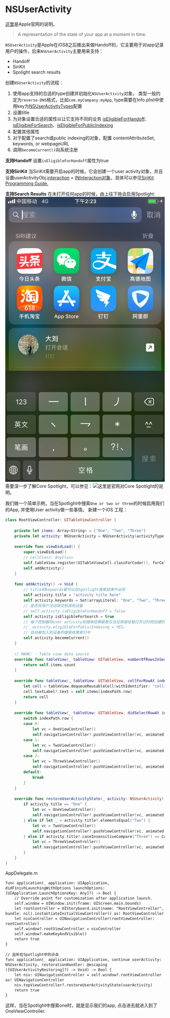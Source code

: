 # NSUserActivity

[这里](https://developer.apple.com/documentation/foundation/nsuseractivity)是Apple官网的说明。

> A representation of the state of your app at a moment in time.

`NSUserActivity`是Apple在iOS8之后推出来做Handoff的，它主要用于对app记录用户的操作，后来`NSUserActivity`主要用来支持：
- Handoff
- SiriKit
- Spolight search results

创建`NSUserActivity`的流程：
1. 使用app支持的合适的type创建并初始化`NSUserActivity`对象， 类型一般约定为`reverse-DNS`格式，比如`com.myCompany.myApp`, type需要在Info.plist中使用key为[NSUserActivityTypes](https://developer.apple.com/library/archive/documentation/General/Reference/InfoPlistKeyReference/Articles/CocoaKeys.html#//apple_ref/doc/uid/TP40009251-SW28)配置
2. 设置title
3. 为对象设置合适的属性以让它支持不同的业务 [isEligibleForHandoff](https://developer.apple.com/documentation/foundation/nsuseractivity/1410971-iseligibleforhandoff)、[isEligibleForSearch](https://developer.apple.com/documentation/foundation/nsuseractivity/1417761-iseligibleforsearch)、[isEligibleForPublicIndexing](https://developer.apple.com/documentation/foundation/nsuseractivity/1414701-iseligibleforpublicindexing)
4. 配置其他属性
5. 对于配置了search或public indexing的对象，配置 contentAttributeSet, keywords, or webpageURL
6. 调用`becomeCurrent()`向系统注册

**支持Handoff**
设置`isEligibleForHandoff`属性为true

**支持SiriKit**
当SiriKit需要开启app的时候，它会创建一个user activity对象，并且设置userActivityObj.[interaction](https://developer.apple.com/documentation/foundation/nsuseractivity/1690346-interaction) = [INInteraction对象](https://developer.apple.com/documentation/sirikit/ininteraction)，具体可以参见[SiriKit Programming Guide.](https://developer.apple.com/library/archive/documentation/Intents/Conceptual/SiriIntegrationGuide/index.html#//apple_ref/doc/uid/TP40016875)

**支持Search Results**
在未打开任何app的时候，由上往下拖会启用Spotlight:
![](images/11.jpg)
需要深一步了解Core Spotlight，可以参见：![这里](https://developer.apple.com/documentation/corespotlight)是官网对Core Spotlight的说明。

我们做一个简单示例，当在Spotlight中搜索`One or two or three`的时候启用我们的App, 并使用User activity做一些事情。
新建一个iOS 工程：

```swift
class RootViewController: UITableViewController {

    private let items: Array<String> = ["One", "Two", "Three"]
    private let activity: NSUserActivity = NSUserActivity(activityType: "daliu")

    override func viewDidLoad() {
        super.viewDidLoad()
        // cellClass: AnyClass
        self.tableView.register(UITableViewCell.classForCoder(), forCellReuseIdentifier: "cellID")
        self.addActivity()
    }

    func addActivity() -> Void {
        // title和keywords都可以在Spotlight搜索结果中出现
        self.activity.title = "activity title here"
        self.activity.keywords = Set(arrayLiteral: "One", "Two", "Three")
        // 是否将用户活动转交到其他设备
        // self.activity.isEligibleForHandoff = false
        self.activity.isEligibleForSearch = true
        // 每个控制器的user activity和搜索结果都是仅当应用曾经被打开过时而创建的
        // _activity.eligibleForPublicIndexing = YES;
        // 自动被加入到设备的搜索结果索引中
        self.activity.becomeCurrent()
    }

    // MARK: - Table view data source
    override func tableView(_ tableView: UITableView, numberOfRowsInSection section: Int) -> Int {
        return self.items.count
    }

    override func tableView(_ tableView: UITableView, cellForRowAt indexPath: IndexPath) -> UITableViewCell {
        let cell = tableView.dequeueReusableCell(withIdentifier: "cellID", for: indexPath)
        cell.textLabel?.text = self.items[indexPath.row]
        return cell
    }

    override func tableView(_ tableView: UITableView, didSelectRowAt indexPath: IndexPath) {
        switch indexPath.row {
        case 0:
            let vc = OneViewController()
            self.navigationController?.pushViewController(vc, animated: true)
        case 1:
            let vc = TwoViewController()
            self.navigationController?.pushViewController(vc, animated: true)
        case 2:
            let vc = ThreeViewController()
            self.navigationController?.pushViewController(vc, animated: true)
        default:
            break
        }
    }

    override func restoreUserActivityState(_ activity: NSUserActivity) {
        if activity.title == "One" {
            let vc = OneViewController()
            self.navigationController?.pushViewController(vc, animated: true)
        } else if let _ = activity.title?.elementsEqual("Two") {
            let vc = TwoViewController()
            self.navigationController?.pushViewController(vc, animated: true)
        } else if activity.title?.caseInsensitiveCompare("Three") == ComparisonResult.orderedSame {
            let vc = ThreeViewController()
            self.navigationController?.pushViewController(vc, animated: true)
        }
    }
}
```

AppDelegate.m

```
func application(_ application: UIApplication, didFinishLaunchingWithOptions launchOptions: [UIApplication.LaunchOptionsKey: Any]?) -> Bool {
    // Override point for customization after application launch.
    self.window = UIWindow.init(frame: UIScreen.main.bounds)
    let rootController = UIStoryboard.init(name: "RootViewController", bundle: nil).instantiateInitialViewController() as! RootViewController
    let nivController = UINavigationController(rootViewController: rootController)
    self.window?.rootViewController = nivController
    self.window?.makeKeyAndVisible()
    return true
}

// 监听在Spotlight中的点击
func application(_ application: UIApplication, continue userActivity: NSUserActivity, restorationHandler: @escaping ([UIUserActivityRestoring]?) -> Void) -> Bool {
    let niv: UINavigationController = self.window?.rootViewController as! UINavigationController
    niv.topViewController?.restoreUserActivityState(userActivity)
    return true
}
```

这样，当在Spotlight中搜索one时，就是显示我们的app, 点击进去就进入到了OneViewController.
